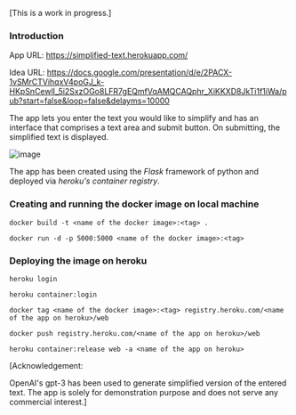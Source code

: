 [This is a work in progress.]

### Introduction

App URL: https://simplified-text.herokuapp.com/

Idea URL: https://docs.google.com/presentation/d/e/2PACX-1vSMrCTVihqxV4poGJ_k-HKpSnCewlI_5i2SxzOGo8LFR7gEQmfVqAMQCAQphr_XiKKXD8JkTi1f1iWa/pub?start=false&loop=false&delayms=10000


The app lets you enter the text you would like to simplify and has an interface that comprises a text area and submit button. On submitting, the simplified text is displayed.

![image](https://user-images.githubusercontent.com/89630232/193754702-17df0f18-befe-439b-b72a-5b9b3fba28ab.png)

The app has been created using the *Flask* framework of python and deployed via *heroku's container registry*.


### Creating and running the docker image on local machine

`docker build -t <name of the docker image>:<tag> .`

`docker run -d -p 5000:5000 <name of the docker image>:<tag>`

### Deploying the image on heroku

`heroku login`

`heroku container:login`

`docker tag <name of the docker image>:<tag> registry.heroku.com/<name of the app on heroku>/web`

`docker push registry.heroku.com/<name of the app on heroku>/web`

`heroku container:release web -a <name of the app on heroku>`









[Acknowledgement:

OpenAI's gpt-3 has been used to generate simplified version of the entered text. The app is solely for demonstration purpose and does not serve any commercial interest.]

